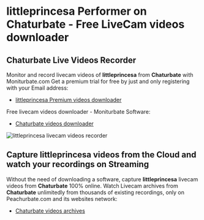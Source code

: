 # littleprincesa Performer on Chaturbate - Free LiveCam videos downloader

## Chaturbate Live Videos Recorder

Monitor and record livecam videos of **littleprincesa** from **Chaturbate** with Moniturbate.com
Get a premium trial for free by just and only registering with your Email address:
* [littleprincesa Premium videos downloader](https://moniturbate.com/request-demo-licence-key.html)

Free livecam videos downloader - Moniturbate Software:
* [Chaturbate videos downloader](https://moniturbate.com/moniturbate-download-software.html)

![littleprincesa livecam videos recorder](https://peachurnet.com/templates/moniturbate-software.png)


## Capture littleprincesa videos from the Cloud and watch your recordings on Streaming

Without the need of downloading a software, capture **littleprincesa** livecam videos from **Chaturbate** 100% online.
Watch Livecam archives from **Chaturbate** unlimitedly from thousands of existing recordings, only on Peachurbate.com and its websites network:
* [Chaturbate videos archives](https://peachurnet.com/)
